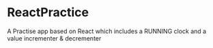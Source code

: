 # ReactPractice
A Practise app based on React which includes a RUNNING clock and  a value incrementer & decrementer
